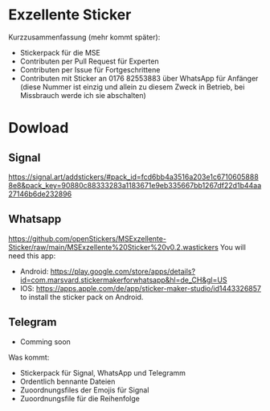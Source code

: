 # Exzellente Sticker 
Kurzzusammenfassung (mehr kommt später): 
- Stickerpack für die MSE
- Contributen per Pull Request für Experten
- Contributen per Issue für Fortgeschrittene 
- Contributen mit Sticker an 0176 82553883 über WhatsApp für Anfänger (diese Nummer ist einzig und allein zu diesem Zweck in Betrieb, bei Missbrauch werde ich sie abschalten) 


# Dowload
## Signal 
https://signal.art/addstickers/#pack_id=fcd6bb4a3516a203e1c67106058888e8&pack_key=90880c88333283a1183671e9eb335667bb1267df22d1b44aa27146b6de232896

## Whatsapp
https://github.com/openStickers/MSExzellente-Sticker/raw/main/MSExzellente%20Sticker%20v0.2.wastickers
You will need this app:
- Android: https://play.google.com/store/apps/details?id=com.marsvard.stickermakerforwhatsapp&hl=de_CH&gl=US
- IOS: https://apps.apple.com/de/app/sticker-maker-studio/id1443326857 
to install the sticker pack on Android. 



## Telegram
- Comming soon



Was kommt:
- Stickerpack für Signal, WhatsApp und Telegramm
- Ordentlich bennante Dateien
- Zuoordnungsfiles der Emojis für Signal 
- Zuoordnungsfile für die Reihenfolge 
